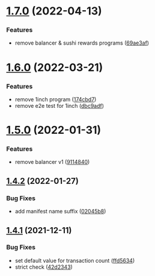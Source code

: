 # [1.7.0](https://github.com/lidofinance/lido-reward-allocation-bot/compare/1.6.0...1.7.0) (2022-04-13)


### Features

* remove balancer & sushi rewards programs ([69ae3af](https://github.com/lidofinance/lido-reward-allocation-bot/commit/69ae3afc539e6f7cf5c039955ff59eaaf30f25fd))



# [1.6.0](https://github.com/lidofinance/lido-reward-allocation-bot/compare/1.5.0...1.6.0) (2022-03-21)


### Features

* remove 1inch program ([174cbd7](https://github.com/lidofinance/lido-reward-allocation-bot/commit/174cbd7ba9f4fdad57f2afc32191c181ee76a6c0))
* remove e2e test for 1inch ([dbc9adf](https://github.com/lidofinance/lido-reward-allocation-bot/commit/dbc9adf16ab272871582cec39477781cb205163c))



# [1.5.0](https://github.com/lidofinance/lido-reward-allocation-bot/compare/1.4.2...1.5.0) (2022-01-31)


### Features

* remove balancer v1 ([9114840](https://github.com/lidofinance/lido-reward-allocation-bot/commit/9114840f89d37c1ff4bfa4f0f206a3554acf9f93))



## [1.4.2](https://github.com/lidofinance/lido-reward-allocation-bot/compare/1.4.1...1.4.2) (2022-01-27)


### Bug Fixes

* add manifest name suffix ([02045b8](https://github.com/lidofinance/lido-reward-allocation-bot/commit/02045b8cbf46f7b7ab346e2c99f512601c5d8a93))



## [1.4.1](https://github.com/lidofinance/lido-reward-allocation-bot/compare/1.4.0...1.4.1) (2021-12-11)


### Bug Fixes

* set default value for transaction count ([ffd5634](https://github.com/lidofinance/lido-reward-allocation-bot/commit/ffd5634dbe964ce739cdba72e73d3461d7465cc4))
* strict check ([42d2343](https://github.com/lidofinance/lido-reward-allocation-bot/commit/42d2343947b8876fa4c2e3d0a45ccfcad056441a))



